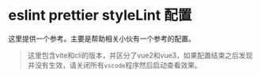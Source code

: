 # eslint prettier styleLint 配置
这里提供一个参考。主要是帮助相关小伙有一个参考的配置。
>  这里包含vite和cli的版本，并区分了vue2和vue3，如果配置结束之后发现并没有生效，请关闭所有`vscode`程序然后启动查看效果。
